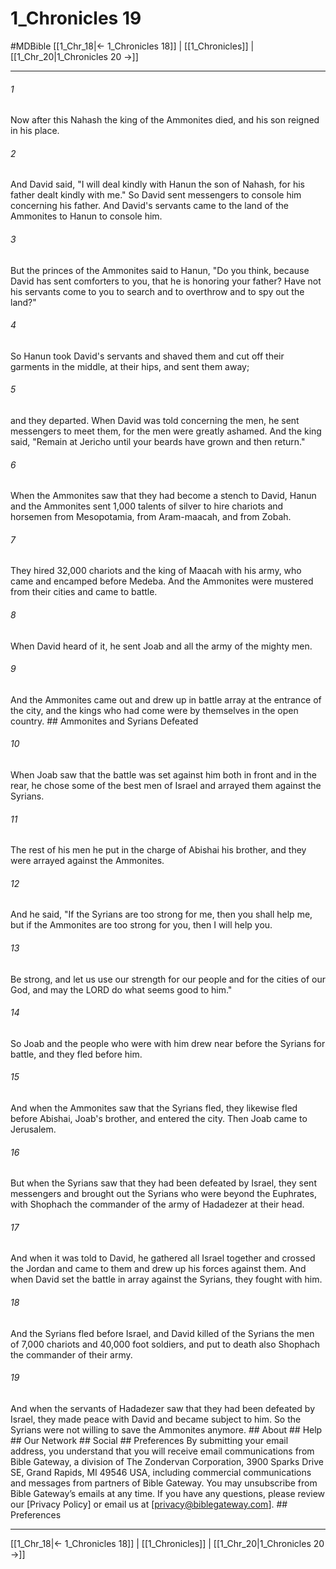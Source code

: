 # 1_Chronicles 19
#MDBible
[[1_Chr_18|← 1_Chronicles 18]] | [[1_Chronicles]] | [[1_Chr_20|1_Chronicles 20 →]]

***






###### 1 


Now after this Nahash the king of the Ammonites died, and his son reigned in his place. 





###### 2 


And David said, "I will deal kindly with Hanun the son of Nahash, for his father dealt kindly with me." So David sent messengers to console him concerning his father. And David's servants came to the land of the Ammonites to Hanun to console him. 





###### 3 


But the princes of the Ammonites said to Hanun, "Do you think, because David has sent comforters to you, that he is honoring your father? Have not his servants come to you to search and to overthrow and to spy out the land?" 





###### 4 


So Hanun took David's servants and shaved them and cut off their garments in the middle, at their hips, and sent them away; 





###### 5 


and they departed. When David was told concerning the men, he sent messengers to meet them, for the men were greatly ashamed. And the king said, "Remain at Jericho until your beards have grown and then return." 





###### 6 


When the Ammonites saw that they had become a stench to David, Hanun and the Ammonites sent 1,000 talents of silver to hire chariots and horsemen from Mesopotamia, from Aram-maacah, and from Zobah. 





###### 7 


They hired 32,000 chariots and the king of Maacah with his army, who came and encamped before Medeba. And the Ammonites were mustered from their cities and came to battle. 





###### 8 


When David heard of it, he sent Joab and all the army of the mighty men. 





###### 9 


And the Ammonites came out and drew up in battle array at the entrance of the city, and the kings who had come were by themselves in the open country. ## Ammonites and Syrians Defeated 





###### 10 


When Joab saw that the battle was set against him both in front and in the rear, he chose some of the best men of Israel and arrayed them against the Syrians. 





###### 11 


The rest of his men he put in the charge of Abishai his brother, and they were arrayed against the Ammonites. 





###### 12 


And he said, "If the Syrians are too strong for me, then you shall help me, but if the Ammonites are too strong for you, then I will help you. 





###### 13 


Be strong, and let us use our strength for our people and for the cities of our God, and may the LORD do what seems good to him." 





###### 14 


So Joab and the people who were with him drew near before the Syrians for battle, and they fled before him. 





###### 15 


And when the Ammonites saw that the Syrians fled, they likewise fled before Abishai, Joab's brother, and entered the city. Then Joab came to Jerusalem. 





###### 16 


But when the Syrians saw that they had been defeated by Israel, they sent messengers and brought out the Syrians who were beyond the Euphrates, with Shophach the commander of the army of Hadadezer at their head. 





###### 17 


And when it was told to David, he gathered all Israel together and crossed the Jordan and came to them and drew up his forces against them. And when David set the battle in array against the Syrians, they fought with him. 





###### 18 


And the Syrians fled before Israel, and David killed of the Syrians the men of 7,000 chariots and 40,000 foot soldiers, and put to death also Shophach the commander of their army. 





###### 19 


And when the servants of Hadadezer saw that they had been defeated by Israel, they made peace with David and became subject to him. So the Syrians were not willing to save the Ammonites anymore. ## About ## Help ## Our Network ## Social ## Preferences By submitting your email address, you understand that you will receive email communications from Bible Gateway, a division of The Zondervan Corporation, 3900 Sparks Drive SE, Grand Rapids, MI 49546 USA, including commercial communications and messages from partners of Bible Gateway. You may unsubscribe from Bible Gateway&rsquo;s emails at any time. If you have any questions, please review our [Privacy Policy] or email us at [privacy@biblegateway.com]. ## Preferences

***

[[1_Chr_18|← 1_Chronicles 18]] | [[1_Chronicles]] | [[1_Chr_20|1_Chronicles 20 →]]
